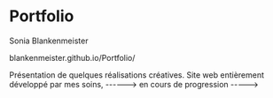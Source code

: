 # Portfolio
Sonia Blankenmeister

blankenmeister.github.io/Portfolio/


Présentation de quelques réalisations créatives.
Site web entièrement développé par mes soins,
------> en cours de progression ----->



 